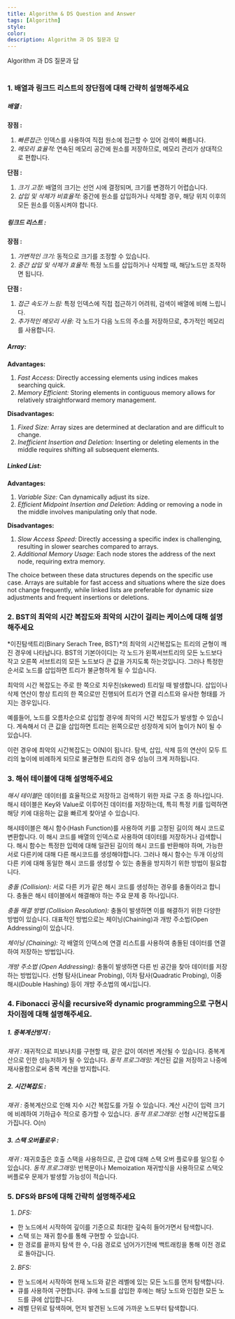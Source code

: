 ```yaml
---
title: Algorithm & DS Question and Answer
tags: [Algorithm]
style:
color:
description: Algorithm 과 DS 질문과 답
---
```

Algorithm 과 DS 질문과 답<br><br>

### 1. 배열과 링크드 리스트의 장단점에 대해 간략히 설명해주세요
##### 배열 :
**장점 :**
1. *빠른접근:* 인덱스를 사용하여 직접 원소에 접근할 수 있어 검색이 빠릅니다.
2. *메모리 효율적:* 연속된 메모리 공간에 원소를 저장하므로, 메모리 관리가 상대적으로 편합니다.

**단점 :**
1. *크기 고정:* 배열의 크기는 선언 시에 결정되며, 크기를 변경하기 어렵습니다.
2. *삽입 및 삭제가 비효율적:* 중간에 원소를 삽입하거나 삭제할 경우, 해당 위치 이후의 모든 원소를 이동시켜야 합니다.

##### 링크드 리스트 :
**장점 :**
1. *가변적인 크기:* 동적으로 크기를 조정할 수 있습니다.
2. *중간 삽입 및 삭제가 효율적:* 특정 노드를 삽입하거나 삭제할 때, 해당노드만 조작하면 됩니다.

**단점 :**
1. *접근 속도가 느림:* 특정 인덱스에 직접 접근하기 어려워, 검색이 배열에 비해 느립니다.
2. *추가적인 메모리 사용:* 각 노드가 다음 노드의 주소를 저장하므로, 추가적인 메모리를 사용합니다.

##### Array:

**Advantages:**
1. *Fast Access:* Directly accessing elements using indices makes searching quick.
2. *Memory Efficient:* Storing elements in contiguous memory allows for relatively straightforward memory management.

**Disadvantages:**
1. *Fixed Size:* Array sizes are determined at declaration and are difficult to change.
2. *Inefficient Insertion and Deletion:* Inserting or deleting elements in the middle requires shifting all subsequent elements.

##### Linked List:

**Advantages:**
1. *Variable Size:* Can dynamically adjust its size.
2. *Efficient Midpoint Insertion and Deletion:* Adding or removing a node in the middle involves manipulating only that node.

**Disadvantages:**
1. *Slow Access Speed:* Directly accessing a specific index is challenging, resulting in slower searches compared to arrays.
2. *Additional Memory Usage:* Each node stores the address of the next node, requiring extra memory.

The choice between these data structures depends on the specific use case. Arrays are suitable for fast access and situations where the size does not change frequently, while linked lists are preferable for dynamic size adjustments and frequent insertions or deletions.


### 2. BST의 최악의 시간 복잡도와 최악의 시간이 걸리는 케이스에 대해 설명해주세요
*이진탐색트리(Binary Serach Tree, BST)*의 최악의 시간복잡도는 트리의 균형이 깨진 경우에 나타납니다. BST의 기본아이디는 각 노드가 왼쪽서브트리의 모든 노드보다 작고 오른쪽 서브트리의 모든 노드보다 큰 값을 가지도록 하는것입니다. 그러나 특정한 순서로 노드를 삽입하면 트리가 불균형하게 될 수 있습니다.

최악의 시간 복잡도는 주로 한 쪽으로 치우친(skewed) 트리일 때 발생합니다. 삽입이나 삭제 연산이 항상 트리의 한 쪽으로만 진행되어 트리가 연결 리스트와 유사한 형태를 가지는 경우입니다.

예를들어, 노드를 오름차순으로 삽입할 경우에 최악의 시간 복잡도가 발생할 수 있습니다. 계속해서 더 큰 값을 삽입하면 트리는 왼쪽으로만 성장하게 되어 높이가 N이 될 수 있습니다.

이런 경우에 최악의 시간복잡도는 O(N)이 됩니다. 탐색, 삽입, 삭제 등의 연산이 모두 트리의 높이에 비례하게 되므로 불균형한 트리의 경우 성능이 크게 저하됩니다.

### 3. 해쉬 테이블에 대해 설명해주세요
*해시 테이블*은 데이터를 효율적으로 저장하고 검색하기 위한 자료 구조 중 하나입니다. 해시 테이블은 Key와 Value로 이루어진 데이터를 저장하는데, 특히 특정 키를 입력하면 해당 키에 대응하는 값을 빠르게 찾아낼 수 있습니다.

해시테이블은 해시 함수(Hash Function)를 사용하여 키를 고정된 길이의 해시 코드로 변환합니다. 이 해시 코드를 배열의 인덱스로 사용하여 데이터를 저장하거나 검색합니다. 해시 함수는 특정한 입력에 대해 일관된 길이의 해시 코드를 반환해야 하며, 가능한 서로 다른키에 대해 다른 해시코드를 생성해야합니다. 그러나 해시 함수는 두개 이상의 다른 키에 대해 동일한 해시 코드를 생성할 수 있는 충돌을 방지하기 위한 방법이 필요합니다.

*충돌 (Collision):* 서로 다른 키가 같은 해시 코드를 생성하는 경우를 충돌이라고 합니다. 충돌은 해시 테이블에서 해결해야 하는 주요 문제 중 하나입니다.

*충돌 해결 방법 (Collision Resolution):* 충돌이 발생하면 이를 해결하기 위한 다양한 방법이 있습니다. 대표적인 방법으로는 체이닝(Chaining)과 개방 주소법(Open Addressing)이 있습니다.

*체이닝 (Chaining):* 각 배열의 인덱스에 연결 리스트를 사용하여 충돌된 데이터를 연결하여 저장하는 방법입니다.

*개방 주소법 (Open Addressing):* 충돌이 발생하면 다른 빈 공간을 찾아 데이터를 저장하는 방법입니다. 선형 탐사(Linear Probing), 이차 탐사(Quadratic Probing), 이중 해시(Double Hashing) 등이 개방 주소법의 예시입니다.
### 4. Fibonacci 공식을 recursive와 dynamic programming으로 구현시 차이점에 대해 설명해주세요.
##### 1. 중복계산방지 :
*재귀 :* 재귀적으로 피보나치를 구현할 때, 같은 값이 여러번 계산될 수 있습니다. 중복계산으로 인한 성능저하가 될 수 있습니다.
*동적 프로그래밍:* 계산된 값을 저장하고 나중에 재사용함으로써 중복 계산을 방지합니다.

##### 2. 시간복잡도 :
*재귀 :* 중복계산으로 인해 지수 시간 복잡도를 가질 수 있습니다. 계산 시간이 입력 크기에 비례하여 기하급수 적으로 증가할 수 있습니다.
*동적 프로그래밍:* 선형 시간복잡도를 가집니다. O(n)

##### 3. 스택 오버플로우 :
*재귀 :* 재귀호출은 호출 스택을 사용하므로, 큰 값에 대해 스택 오버 플로우를 일으킬 수 있습니다.
*동적 프로그래밍:* 반복문이나 Memoization 재귀방식을 사용하므로 스택오버플로우 문제가 발생할 가능성이 적습니다.

### 5. DFS와 BFS에 대해 간략히 설명해주세요
1. *DFS:*
- 한 노드에서 시작하여 깊이를 기준으로 최대한 깊숙히 들어가면서 탐색합니다.
- 스택 또는 재귀 함수를 통해 구현할 수 있습니다.
- 한 경로를 끝까지 탐색 한 수, 다음 경로로 넘어가기전에 백트래킹을 통해 이전 경로로 돌아갑니다.

2. *BFS:*
- 한 노드에서 시작하여 현재 노드와 같은 레벨에 있는 모든 노드를 먼저 탐색합니다.
- 큐를 사용하여 구현합니다. 큐에 노드를 삽입한 후에는 해당 노드와 인접한 모든 노드를 큐에 삽입합니다.
- 레벨 단위로 탐색하며, 먼저 발견된 노드에 가까운 노드부터 탐색합니다.